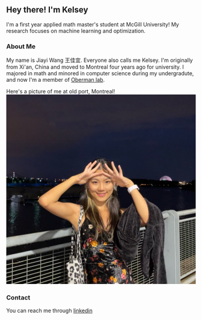 ## Hey there! I'm Kelsey

I'm a first year applied math master's student at McGill University! My research focuses on machine learning and optimization. 

### About Me 

My name is Jiayi Wang 王佳宜. Everyone also calls me Kelsey. I'm originally from Xi'an, China and moved to Montreal four years ago for university. I majored in math and minored in computer science during my undergradute, and now I'm a member of [Oberman lab](https://www.adamoberman.net/oberman-lab.html).

Here's a picture of me at old port, Montreal! 
![headshot](https://github.com/kelsey-jiayi/kelsey-jiayi.github.io/blob/main/headshot.JPG)


### Contact

You can reach me through [linkedin](https://www.linkedin.com/in/kelsey-jiayi-wang/)
